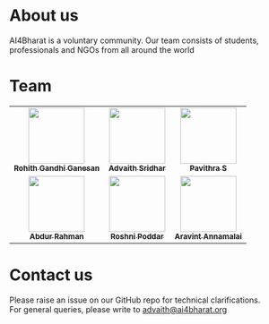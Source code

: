 # About us

AI4Bharat is a voluntary community. Our team consists of students, professionals and NGOs from all around the world

# Team

<table>
  <tr>
    <td align="center"><a href="http://github.com/gRohith327"><img src="https://avatars0.githubusercontent.com/u/36641932?v=4" width="100px;" alt=""/><br /><sub><b>Rohith Gandhi Ganesan</b></sub></a></td>
    <td align="center"><a href="https://github.com/ads97"><img src="https://avatars0.githubusercontent.com/u/36174577?v=4" width="100px;" alt=""/><br /><sub><b>Advaith Sridhar</b></sub></a></td>
    <td align="center"><a href="https://github.com/Pavi114"><img src="https://avatars.githubusercontent.com/u/44777563?v=4" width="100px;" alt=""/><br /><sub><b>Pavithra S</b></sub></a></td>
  </tr>
  <tr>
    <td align="center"><a href="https://github.com/abdur-cool"><img src="https://avatars.githubusercontent.com/u/59405879?v=4" width="100px;" alt=""/><br /><sub><b>Abdur Rahman</b></sub></a></td>
    <td align="center"><a href="https://github.com/roshni-poddar"><img src="https://avatars.githubusercontent.com/u/41294786?v=4" width="100px;" alt=""/><br /><sub><b>Roshni Poddar</b></sub></a></td>
    <td align="center"><a href="https://github.com/aravint-annamalai"><img src="https://avatars.githubusercontent.com/u/58785632?v=4" width="100px;" alt=""/><br /><sub><b>Aravint Annamalai</b></sub></a></td>
  </tr>
</table>

# Contact us

Please raise an issue on our GitHub repo for technical clarifications.  
For general queries, please write to advaith@ai4bharat.org
